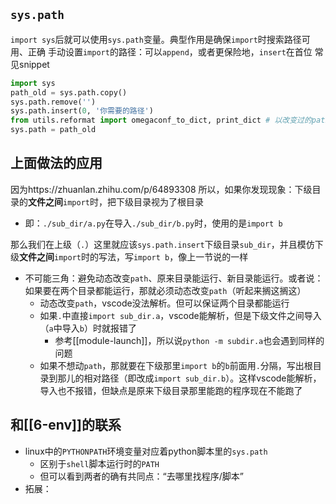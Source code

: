 ## `sys.path`
`import sys`后就可以使用`sys.path`变量。典型作用是确保`import`时搜索路径可用、正确
手动设置`import`的路径：可以`append`，或者更保险地，`insert`在首位
常见snippet
```python
import sys
path_old = sys.path.copy()
sys.path.remove('')
sys.path.insert(0, '你需要的路径')
from utils.reformat import omegaconf_to_dict, print_dict # 以改变过的path变量做import
sys.path = path_old
```

## 上面做法的应用
因为https://zhuanlan.zhihu.com/p/64893308
所以，如果你发现现象：下级目录的**文件之间**`import`时，把下级目录视为了根目录
- 即：`./sub_dir/a.py`在导入`./sub_dir/b.py`时，使用的是`import b`

那么我们在上级（`.`）这里就应该`sys.path.insert`下级目录`sub_dir`，并且模仿下级**文件之间**`import`时的写法，写`import b`，像上一节说的一样
- 不可能三角：避免动态改变`path`、原来目录能运行、新目录能运行。或者说：如果要在两个目录都能运行，那就必须动态改变`path`（听起来搁这搁这）
  - 动态改变`path`，vscode没法解析。但可以保证两个目录都能运行
  - 如果`.`中直接`import sub_dir.a`，vscode能解析，但是下级文件之间导入（`a`中导入`b`）时就报错了
    - 参考[[module-launch]]，所以说`python -m subdir.a`也会遇到同样的问题
  - 如果不想动`path`，那就要在下级那里`import b`的`b`前面用`.`分隔，写出根目录到那儿的相对路径（即改成`import sub_dir.b`）。这样vscode能解析，导入也不报错，但缺点是原来下级目录那里能跑的程序现在不能跑了
## 和[[6-env]]的联系
- linux中的`PYTHONPATH`环境变量对应着python脚本里的`sys.path`
  - 区别于`shell`脚本运行时的`PATH`
  - 但可以看到两者的确有共同点：“去哪里找程序/脚本”
- 拓展：